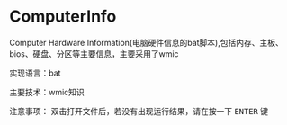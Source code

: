 ComputerInfo
============

Computer Hardware Information(电脑硬件信息的bat脚本),包括内存、主板、bios、硬盘、分区等主要信息，主要采用了wmic

实现语言：bat

主要技术：wmic知识

注意事项：
双击打开文件后，若没有出现运行结果，请在按一下 <kbd>ENTER</kbd> 键

